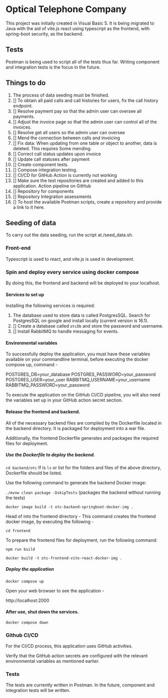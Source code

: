 # Optical Telephone Company

This project was initially created in Visual Basic 5. It is being migrated to Java with the aid of vite.js react using typescript as the frontend,
with spring-boot security, as the backend.

## Tests

Postman is being used to script all of the tests thus far. Writing component and integration tests is the focus in the future.

## Things to do

1. The process of data seeding must be finished.
2. [] To obtain all paid calls and call histories for users, fix the call history endpoint.
3. [] Resolve payment pay so that the admin user can oversee all payments.
4. [] Adjust the invoice page so that the admin user can control all of the invoices.
5. [] Resolve get all users so the admin user can oversee
6. [] Mend the connection between calls and invoicing
7. [] Fix data: When updating from one table or object to another, data is deleted. This requires Some mending.
8. [] Correct call status updates upon invoice
9. [] Update call statuses after payment
10. [] Create component tests.
11. [] Compose integration testing.
12. [] CI/CD for GitHub Action is currently not working
13. [] Make sure the test repositories are created and added to this application. Action pipeline on GitHub
14. [] Repository for components
15. [] Repository Integration assessments
16. [] To host the available Postman scripts, create a repository and provide a link to it here.

## Seeding of data

To carry out the data seeding, run the script at./seed_data.sh.

### Front-end

Typescript is used to react, and vite.js is used in development.

### Spin and deploy every service using docker compose

By doing this, the frontend and backend will be deployed to your localhost.

#### Services to set up

Installing the following services is required:

1. The database used to store data is called PostgresSQL. Search for PostgresSQL on google and install locally (current version is 16.1).
2. [] Create a database called `otcDb` and store the password and username.
3. [] Install RabbitMQ to handle messaging for events.

#### Environmental variables

To successfully deploy the application, you must have these variables available on your commandline terminal, before executing the
docker compose up, command -

POSTGRES_DB=your_database
POSTGRES_PASSWORD=your_password
POSTGRES_USER=your_user
RABBITMQ_USERNAME=your_username
RABBITMQ_PASSWORD=your_password

To execute the application on the GitHub CI/CD pipeline, you will also need the variables set up in your GitHub action secret section.

#### Release the frontend and backend.

All of the necessary backend files are compiled by the Dockerfile located in the backend directory.
It is packaged for deployment into a war file.

Additionally, the frontend Dockerfile generates and packages the required files for deployment.

##### Use the Dockerfile to deploy the backend.

`cd backend/otc`
If is `ls` or list for the folders and files of the above directory, Dockerfile should be listed.

Use the following command to generate the backend Docker image:

`./mvnw clean package -DskipTests` (packages the backend without running the tests)

`docker image build -t otc-backend-springboot-docker-img .`

Head of into the frontend directory - This command creates the frontend docker image, by executing the following -

`cd frontend`

To prepare the frontend files for deployment, run the following command:

`npm run build`

`docker build -t otc-frontend-vite-react-docker-img .`

##### Deploy the application

`docker compose up`

Open your web browser to see the application -

http://localhost:2000

#### After use, shut down the services.

`docker compose down`

### Github CI/CD

For the CI/CD process, this application uses GitHub activities.

Verify that the GitHub action secrets are configured with the relevant environmental variables as mentioned earlier.

### Tests

The tests are currently written in Postman. In the future, component and integration tests will be written.
